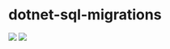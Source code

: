 # dotnet-sql-migrations

![](https://github.com/amityagov/dotnet-sql-migrations/workflows/build/badge.svg)
![](https://img.shields.io/nuget/dt/DotnetMigrations8)
